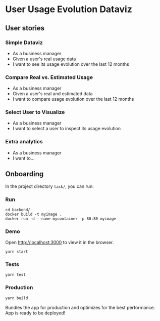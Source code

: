 # User Usage Evolution Dataviz

## User stories

### Simple Dataviz

* As a business manager
* Given a user's real usage data
* I want to see its usage evolution over the last 12 months

### Compare Real vs. Estimated Usage

* As a business manager
* Given a user's real and estimated data 
* I want to compare usage evolution over the last 12 months

### Select User to Visualize

* As a business manager
* I want to select a user to inspect its usage evolution

### Extra analytics

* As a business manager
* I want to…

## Onboarding

In the project directory `task/`, you can run:

### Run

    cd backend/
    docker build -t myimage .
    docker run -d --name mycontainer -p 80:80 myimage

### Demo

Open [http://localhost:3000](http://localhost:3000) to view it in the browser.

    yarn start

### Tests

    yarn test

### Production

    yarn build

Bundles the app for production and optimizes for the best performance.
App is ready to be deployed!

